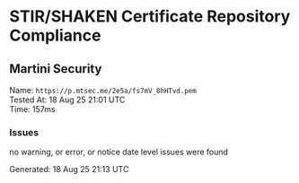 # STIR/SHAKEN Certificate Repository Compliance

## Martini Security

Name: `https://p.mtsec.me/2e5a/fs7mV_8hHTvd.pem`\
Tested At: 18 Aug 25 21:01 UTC\
Time: 157ms

### Issues

no warning, or error, or notice date level issues were found

Generated: 18 Aug 25 21:13 UTC